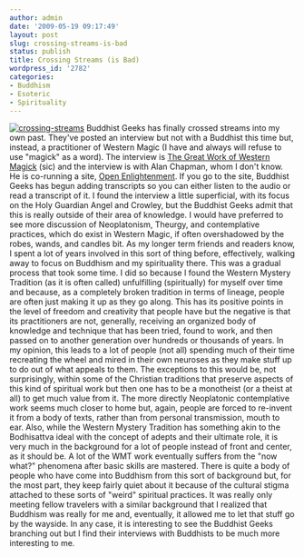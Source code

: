 ```yaml
---
author: admin
date: '2009-05-19 09:17:49'
layout: post
slug: crossing-streams-is-bad
status: publish
title: Crossing Streams (is Bad)
wordpress_id: '2782'
categories:
- Buddhism
- Esoteric
- Spirituality
---
```


[![crossing-streams](http://farm4.static.flickr.com/3393/3545564433_73b2472ab6_o.jpg)](http://www.flickr.com/photos/albill/3545564433/ "crossing-streams")
Buddhist Geeks has finally crossed streams into my own past. They've
posted an interview but not with a Buddhist this time but, instead, a
practitioner of Western Magic (I have and always will refuse to use
"magick" as a word). The interview is [The Great Work of Western
Magick](http://personallifemedia.com/podcasts/236-buddhist-geeks/episodes/46038-great-work-western)
(sic) and the interview is with Alan Chapman, whom I don't know. He is
co-running a site, [Open Enlightenment](http://openenlightenment.org/).
If you go to the site, Buddhist Geeks has begun adding transcripts so
you can either listen to the audio or read a transcript of it. I found
the interview a little superficial, with its focus on the Holy Guardian
Angel and Crowley, but the Buddhist Geeks admit that this is really
outside of their area of knowledge. I would have preferred to see more
discussion of Neoplatonism, Theurgy, and contemplative practices, which
do exist in Western Magic, if often overshadowed by the robes, wands,
and candles bit. As my longer term friends and readers know, I spent a
lot of years involved in this sort of thing before, effectively, walking
away to focus on Buddhism and my spirituality there. This was a gradual
process that took some time. I did so because I found the Western
Mystery Tradition (as it is often called) unfulfilling (spiritually) for
myself over time and because, as a completely broken tradition in terms
of lineage, people are often just making it up as they go along. This
has its positive points in the level of freedom and creativity that
people have but the negative is that its practitioners are not,
generally, receiving an organized body of knowledge and technique that
has been tried, found to work, and then passed on to another generation
over hundreds or thousands of years. In my opinion, this leads to a lot
of people (not all) spending much of their time recreating the wheel and
mired in their own neuroses as they make stuff up to do out of what
appeals to them. The exceptions to this would be, not surprisingly,
within some of the Christian traditions that preserve aspects of this
kind of spiritual work but then one has to be a monotheist (or a theist
at all) to get much value from it. The more directly Neoplatonic
contemplative work seems much closer to home but, again, people are
forced to re-invent it from a body of texts, rather than from personal
transmission, mouth to ear. Also, while the Western Mystery Tradition
has something akin to the Bodhisattva ideal with the concept of adepts
and their ultimate role, it is very much in the background for a lot of
people instead of front and center, as it should be. A lot of the WMT
work eventually suffers from the "now what?" phenomena after basic
skills are mastered. There is quite a body of people who have come into
Buddhism from this sort of background but, for the most part, they keep
fairly quiet about it because of the cultural stigma attached to these
sorts of "weird" spiritual practices. It was really only meeting fellow
travelers with a similar background that I realized that Buddhism was
really for me and, eventually, it allowed me to let that stuff go by the
wayside. In any case, it is interesting to see the Buddhist Geeks
branching out but I find their interviews with Buddhists to be much more
interesting to me.
